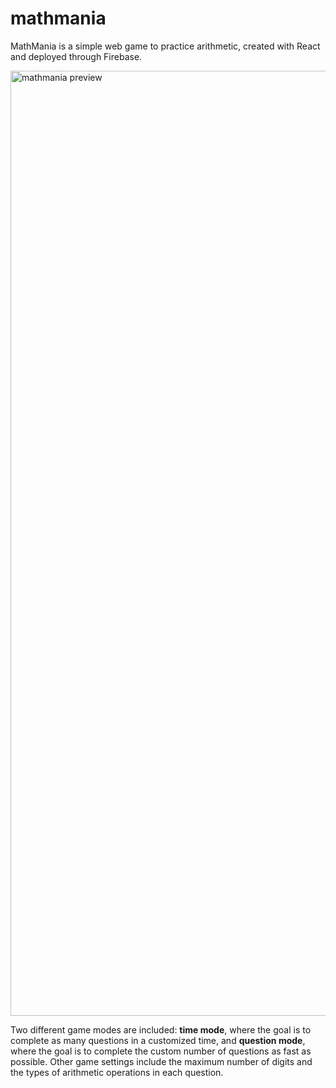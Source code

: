 # mathmania
MathMania is a simple web game to practice arithmetic, created with React and deployed through Firebase. 

<img width="1512" alt="mathmania preview" src="https://github.com/user-attachments/assets/78fc1e2d-2e44-4f7c-97ae-876034d68348" />

Two different game modes are included: **time mode**, where the goal is to complete as many questions in a customized time, and **question mode**, where the goal is to complete the custom number of questions as fast as possible. Other game settings include the maximum number of digits and the types of arithmetic operations in each question.
